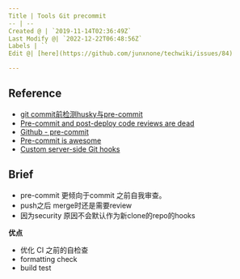 ```yaml
---
Title | Tools Git precommit
-- | --
Created @ | `2019-11-14T02:36:49Z`
Last Modify @| `2022-12-22T06:48:56Z`
Labels | ``
Edit @| [here](https://github.com/junxnone/techwiki/issues/84)

---
```

## Reference
- [git commit前检测husky与pre-commit](https://www.jianshu.com/p/f0d31f92bfab)
- [Pre-commit and post-deploy code reviews are dead](https://about.gitlab.com/blog/2019/01/31/pre-commit-post-deploy-is-dead/)
- [Github - pre-commit](https://github.com/pre-commit)
- [Pre-commit is awesome](https://blog.jerrycodes.com/pre-commit-is-awesome/)
- [Custom server-side Git hooks](https://github.com/gitlabhq/gitlabhq/blob/master/doc/administration/custom_hooks.md)

## Brief

- pre-commit 更倾向于commit 之前自我审查。
- push之后 merge时还是需要review
- 因为security 原因不会默认作为新clone的repo的hooks

**优点**
- 优化 CI 之前的自检查
- formatting check
- build test


